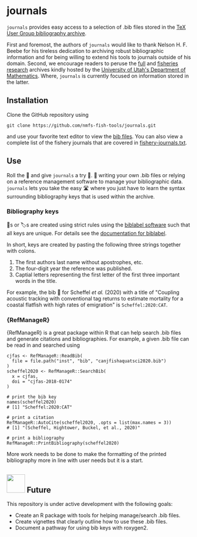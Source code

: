 # journals

`journals` provides easy access to a selection of .bib files stored in the
[TeX User Group bibliography archive](http://ftp.math.utah.edu/pub/tex/bib/).

First and foremost, the authors of `journals` would like to thank
Nelson H. F. Beebe for his tireless dedication to
archiving robust bibliographic information and
for being willing to extend his tools to journals outside of his domain.
Second, we encourage readers to peruse the
[full](http://ftp.math.utah.edu/pub/tex/bib/#download) and
[fisheries research](http://ftp.math.utah.edu/pub/tex/bib/index-fish.html)
archives kindly hosted by the
[University of Utah's Department of Mathematics](https://www.math.utah.edu/).
Where, `journals` is currently focused on information stored in the latter.

## Installation

Clone the GitHub repository using
```
git clone https://github.com/nmfs-fish-tools/journals.git
```
and use your favorite text editor to view the [bib files](inst/bib).
You can also view a complete list of the fishery journals that are covered in
[fishery-journals.txt](inst/bib/fishery-journals.txt).

## Use

Roll the :game_die: and give `journals` a try :shrug:.
:no_entry_sign: writing your own .bib files or relying on a
reference management software to manage your bibliographic data.
`journals` lets you take the easy :motorway: where you just have to learn the
syntax surrounding bibliography keys that is used within the archive.

### Bibliography keys

:key:s or :label:s are created using strict rules using the
[biblabel software](https://www.math.utah.edu/~beebe/software/biblabel)
such that all keys are unique.
For details see the
[documentation for biblabel](https://www.math.utah.edu/~beebe/software/biblabel/biblabel.html).

In short,
keys are created by pasting the following three strings together with colons.
1. The first authors last name without apostrophes, etc.
1. The four-digit year the reference was published.
1. Captial letters representing the first letter of the first three important
   words in the title.

For example, the bib :key: for Scheffel *et al.* (2020) with a title of
"Coupling acoustic tracking with conventional tag returns to estimate mortality
for a coastal flatfish with high rates of emigration"
is `Scheffel:2020:CAT`.

### {RefManageR}

{RefManageR} is a great package within R that can help search .bib files and
generate citations and bibliographies.
For example, a given .bib file can be read in and searched using
```
cjfas <- RefManageR::ReadBib(
  file = file.path("inst", "bib", "canjfishaquatsci2020.bib")
)
scheffel2020 <- RefManageR::SearchBib(
  x = cjfas,
  doi = "cjfas-2018-0174"
)

# print the bib key
names(scheffel2020)
# [1] "Scheffel:2020:CAT"

# print a citation
RefManageR::AutoCite(scheffel2020, .opts = list(max.names = 3))
# [1] "(Scheffel, Hightower, Buckel, et al., 2020)"

# print a bibliography
RefManageR::PrintBibliography(scheffel2020)
```

More work needs to be done to make the formatting of the printed bibliography
more in line with user needs but it is a start.

## <img src="https://media.giphy.com/media/VgCDAzcKvsR6OM0uWg/giphy.gif" width="50"> Future

This repository is under active development with the following goals:

* Create an R package with tools for helping manage/search .bib files.
* Create vignettes that clearly outline how to use these .bib files.
* Document a pathway for using bib keys with roxygen2.
